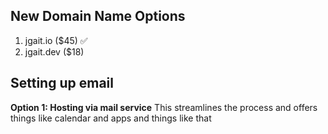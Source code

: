 ## New Domain Name Options
1. jgait.io ($45) ✅
2. jgait.dev ($18)

## Setting up email

**Option 1: Hosting via mail service**
This streamlines the process and offers things like calendar and apps and things like that